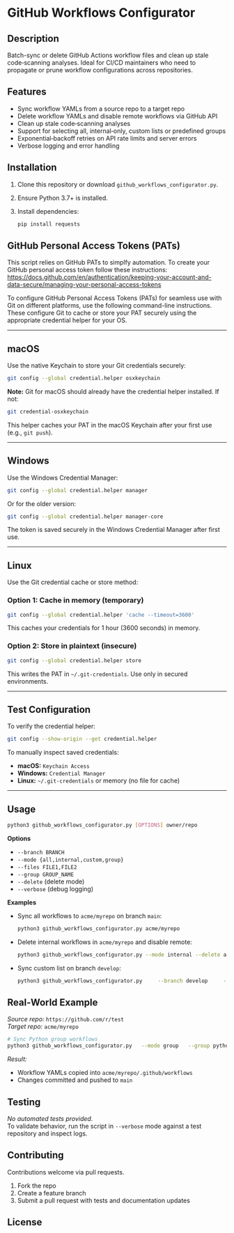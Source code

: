 # GitHub Workflows Configurator

## Description  
Batch-sync or delete GitHub Actions workflow files and clean up stale code‑scanning analyses. Ideal for CI/CD maintainers who need to propagate or prune workflow configurations across repositories.

## Features  
- Sync workflow YAMLs from a source repo to a target repo  
- Delete workflow YAMLs and disable remote workflows via GitHub API  
- Clean up stale code‑scanning analyses  
- Support for selecting all, internal‑only, custom lists or predefined groups  
- Exponential‑backoff retries on API rate limits and server errors  
- Verbose logging and error handling  

## Installation  

1. Clone this repository or download `github_workflows_configurator.py`.  
2. Ensure Python 3.7+ is installed.  
3. Install dependencies:

   ```bash
   pip install requests
   ```

## GitHub Personal Access Tokens (PATs)

This script relies on GitHub PATs to simplfy automation. To create your GitHub personal access token follow these instructions: https://docs.github.com/en/authentication/keeping-your-account-and-data-secure/managing-your-personal-access-tokens

To configure GitHub Personal Access Tokens (PATs) for seamless use with Git on different platforms, use the following command-line instructions. These configure Git to cache or store your PAT securely using the appropriate credential helper for your OS.

---

## macOS

Use the native Keychain to store your Git credentials securely:

```sh
git config --global credential.helper osxkeychain
```

**Note:** Git for macOS should already have the credential helper installed. If not:

```sh
git credential-osxkeychain
```

This helper caches your PAT in the macOS Keychain after your first use (e.g., `git push`).

---

## Windows

Use the Windows Credential Manager:

```sh
git config --global credential.helper manager
```

Or for the older version:

```sh
git config --global credential.helper manager-core
```

The token is saved securely in the Windows Credential Manager after first use.

---

## Linux

Use the Git credential cache or store method:

### Option 1: Cache in memory (temporary)

```sh
git config --global credential.helper 'cache --timeout=3600'
```

This caches your credentials for 1 hour (3600 seconds) in memory.

### Option 2: Store in plaintext (insecure)

```sh
git config --global credential.helper store
```

This writes the PAT in `~/.git-credentials`. Use only in secured environments.

---

## Test Configuration

To verify the credential helper:

```sh
git config --show-origin --get credential.helper
```

To manually inspect saved credentials:

* **macOS:** `Keychain Access`
* **Windows:** `Credential Manager`
* **Linux:** `~/.git-credentials` or memory (no file for cache)

---

## Usage  

```bash
python3 github_workflows_configurator.py [OPTIONS] owner/repo
```

**Options**  
- `--branch BRANCH`  
- `--mode {all,internal,custom,group}`  
- `--files FILE1,FILE2`  
- `--group GROUP_NAME`  
- `--delete` (delete mode)  
- `--verbose` (debug logging)  

**Examples**

- Sync all workflows to `acme/myrepo` on branch `main`:

  ```bash
  python3 github_workflows_configurator.py acme/myrepo
  ```

- Delete internal workflows in `acme/myrepo` and disable remote:

  ```bash
  python3 github_workflows_configurator.py --mode internal --delete acme/myrepo
  ```

- Sync custom list on branch `develop`:

  ```bash
  python3 github_workflows_configurator.py     --branch develop     --mode custom     --files bandit.yml,scorecard.yml     acme/myrepo
  ```

## Real‑World Example  

_Source repo:_ `https://github.com/r/test`  
_Target repo:_ `acme/myrepo`  

```bash
# Sync Python group workflows
python3 github_workflows_configurator.py   --mode group   --group python   acme/myrepo
```

_Result:_  
- Workflow YAMLs copied into `acme/myrepo/.github/workflows`  
- Changes committed and pushed to `main`  

## Testing  

_No automated tests provided._  
To validate behavior, run the script in `--verbose` mode against a test repository and inspect logs.

## Contributing  

Contributions welcome via pull requests.  
1. Fork the repo  
2. Create a feature branch  
3. Submit a pull request with tests and documentation updates  

## License  


